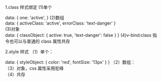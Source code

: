 1.class  样式绑定
  (1)单个
   <div :class="one" ></div>
    data: {
          one: 'active',
          }
  (2)数组
     <div v-bind:class="[activeClass, errorClass]"></div>
     data: {
       activeClass: 'active',
       errorClass: 'text-danger'
     }
     <div v-bind:class="[isActive ? activeClass : '', errorClass]"></div>
  (3)对象
     <div v-bind:class="classObject"></div>
     data: {
       classObject: {
         active: true,
         'text-danger': false
       }
     }
  (4)v-bind:class 指令也可以与普通的 class 属性共存
     <div :class="one" class="h200"></div>

2.style 样式
  （1）单个：
        <div v-bind:style="styleObject"></div>
        data: {
          styleObject: {
            color: 'red',
            fontSize: '13px'
          }
        }
  （2）数组：
      <div v-bind:style="[baseStyles, overridingStyles]"></div>
  （3）对象，css 属性采用驼峰
      <div v-bind:style="{ color: activeColor, fontSize: fontSize + 'px' }"></div>
  （4）共存
       <div :style="{'backgroundColor':'#fff'}" style="height: 100px;"></div>